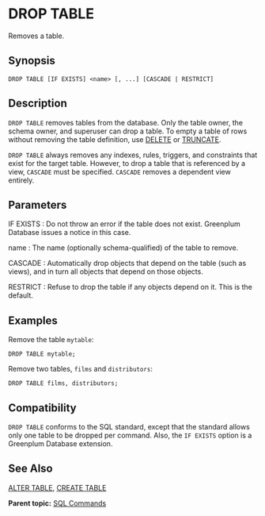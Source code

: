 # DROP TABLE 

Removes a table.

## <a id="section2"></a>Synopsis 

``` {#sql_command_synopsis}
DROP TABLE [IF EXISTS] <name> [, ...] [CASCADE | RESTRICT]
```

## <a id="section3"></a>Description 

`DROP TABLE` removes tables from the database. Only the table owner, the schema owner, and superuser can drop a table. To empty a table of rows without removing the table definition, use [DELETE](DELETE.html) or [TRUNCATE](TRUNCATE.html).

`DROP TABLE` always removes any indexes, rules, triggers, and constraints that exist for the target table. However, to drop a table that is referenced by a view, `CASCADE` must be specified. `CASCADE` removes a dependent view entirely.

## <a id="section4"></a>Parameters 

IF EXISTS
:   Do not throw an error if the table does not exist. Greenplum Database issues a notice in this case.

name
:   The name (optionally schema-qualified) of the table to remove.

CASCADE
:   Automatically drop objects that depend on the table (such as views), and in turn all objects that depend on those objects.

RESTRICT
:   Refuse to drop the table if any objects depend on it. This is the default.

## <a id="section5"></a>Examples 

Remove the table `mytable`:

```
DROP TABLE mytable;
```

Remove two tables, `films` and `distributors`:

```
DROP TABLE films, distributors;
```

## <a id="section6"></a>Compatibility 

`DROP TABLE` conforms to the SQL standard, except that the standard allows only one table to be dropped per command. Also, the `IF EXISTS` option is a Greenplum Database extension.

## <a id="section7"></a>See Also 

[ALTER TABLE](ALTER_TABLE.html), [CREATE TABLE](CREATE_TABLE.html)

**Parent topic:** [SQL Commands](../sql_commands/sql_ref.html)

